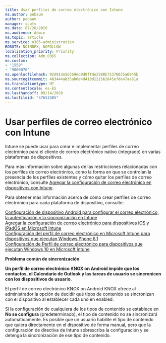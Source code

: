 ```yaml
---
title: Usar perfiles de correo electrónico con Intune
ms.author: pebaum
author: pebaum
manager: scotv
ms.date: 07/28/2020
ms.audience: Admin
ms.topic: article
ms.service: o365-administration
ROBOTS: NOINDEX, NOFOLLOW
localization_priority: Priority
ms.collection: Adm_O365
ms.custom:
- "1559"
- "9000076"
ms.openlocfilehash: 92d91de5d369eb9d0ffde2580b75376035a6945b
ms.sourcegitcommit: 483444ab35ab0e4d410d121562045efde47aa61a
ms.translationtype: HT
ms.contentlocale: es-ES
ms.lasthandoff: 09/14/2020
ms.locfileid: "47653305"
---
```

# <a name="using-email-profiles-with-intune"></a>Usar perfiles de correo electrónico con Intune

Intune se puede usar para crear e implementar perfiles de correo electrónico para el cliente de correo electrónico nativo (integrado) en varias plataformas de dispositivos.

Para más información sobre algunas de las restricciones relacionadas con los perfiles de correo electrónico, como la forma en que se controlan la presencia de los perfiles existentes y cómo quitar los perfiles de correo electrónico, consulte [Agregar la configuración de correo electrónico en dispositivos con Intune](https://docs.microsoft.com/intune/email-settings-configure).

Para obtener más información acerca de cómo crear perfiles de correo electrónico para cada plataforma de dispositivo, consulte:

[Configuración de dispositivo Android para configurar el correo electrónico, la autenticación y la sincronización en Intune](https://docs.microsoft.com/intune/email-settings-android)  
[Agregar la configuración de correo electrónico para dispositivos iOS y iPadOS en Microsoft Intune](https://docs.microsoft.com/intune/email-settings-ios)  
[Configuración del perfil de correo electrónico en Microsoft Intune para dispositivos que ejecutan Windows Phone 8.1](https://docs.microsoft.com/intune/email-settings-windows-phone-8-1)  
[Configuración de Perfil de correo electrónico para dispositivos que ejecutan Windows 10 en Microsoft Intune](https://docs.microsoft.com/intune/email-settings-windows-10)

**Problema común de sincronización**

**Un perfil de correo electrónico KNOX on Android impide que los contactos, el Calendario de Outlook y las tareas de usuario se sincronicen con los dispositivos de usuario.**

El perfil de correo electrónico KNOX on Android KNOX ofrece al administrador la opción de decidir qué tipos de contenido se sincronizan con el dispositivo al establecer cada uno en enabled.

Si la configuración de cualquiera de los tipos de contenido se establece en **No se configura** (predeterminado), el tipo de contenido no se sincronizará automáticamente. Es posible que un usuario habilite el tipo de contenido que quiera directamente en el dispositivo de forma manual, pero que la configuración de directiva de Intune sobrescriba la configuración y se detenga la sincronización de ese tipo de contenido.

